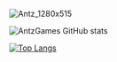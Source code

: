 ![Antz_1280x515](https://github.com/user-attachments/assets/a8ac90f8-85f0-4be0-ae51-fdc8c5ce41b9)

<!--
**antzGames/antzGames** is a ✨ _special_ ✨ repository because its `README.md` (this file) appears on your GitHub profile.

Here are some ideas to get you started:

- 🔭 I’m currently working on ...
- 🌱 I’m currently learning ...
- 👯 I’m looking to collaborate on ...
- 🤔 I’m looking for help with ...
- 💬 Ask me about ...
- 📫 How to reach me: ...
- 😄 Pronouns: ...
- ⚡ Fun fact: ...
-->

![AntzGames GitHub stats](https://github-readme-stats.vercel.app/api?username=antzGames&show=discussions_started&theme=ambient_gradient&show_icons=true&rank_icon=github&bg_color=45,942021,e44033)

<p>
  
</p>

[![Top Langs](https://github-readme-stats.vercel.app/api/top-langs/?username=antzGames&theme=ambient_gradient&show_icons=true&bg_color=45,942021,e44033)](https://github.com/anuraghazra/github-readme-stats)





